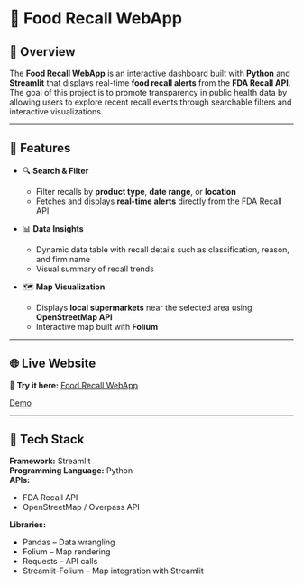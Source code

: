 # 🍴 Food Recall WebApp  

## 🧠 Overview  
The **Food Recall WebApp** is an interactive dashboard built with **Python** and **Streamlit** that displays real-time **food recall alerts** from the **FDA Recall API**.  
The goal of this project is to promote transparency in public health data by allowing users to explore recent recall events through searchable filters and interactive visualizations.  

---

## 🚀 Features  
- 🔍 **Search & Filter**
  - Filter recalls by **product type**, **date range**, or **location**
  - Fetches and displays **real-time alerts** directly from the FDA Recall API  

- 📊 **Data Insights**
  - Dynamic data table with recall details such as classification, reason, and firm name  
  - Visual summary of recall trends  

- 🗺️ **Map Visualization**
  - Displays **local supermarkets** near the selected area using **OpenStreetMap API**  
  - Interactive map built with **Folium**  

---

## 🌐 Live Website  
🔗 **Try it here:** [Food Recall WebApp](https://foodrecall.streamlit.app)  



[Demo](https://github.com/user-attachments/assets/34e40de4-8ff4-4b58-a8ff-377c59b38645)



---

## 🧩 Tech Stack  
**Framework:** Streamlit  
**Programming Language:** Python  
**APIs:**  
- FDA Recall API  
- OpenStreetMap / Overpass API  

**Libraries:**  
- Pandas – Data wrangling  
- Folium – Map rendering  
- Requests – API calls  
- Streamlit-Folium – Map integration with Streamlit  



